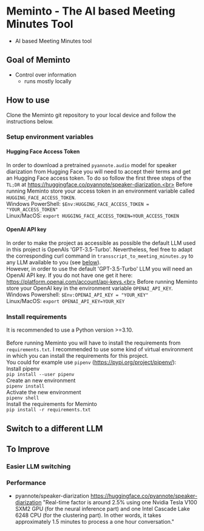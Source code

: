 # Meminto - The AI based Meeting Minutes Tool

- AI based Meeting Minutes tool

## Goal of Meminto

- Control over information
  - runs mostly locally

## How to use

Clone the Meminto git repository to your local device and follow the instructions below.

### Setup environment variables

#### Hugging Face Access Token

In order to download a pretrained `pyannote.audio` model for speaker diarization from Hugging Face you will need to accept their terms and get an Hugging Face access token. To do so follow the first three steps of the `TL;DR` at https://huggingface.co/pyannote/speaker-diarization.<br>
Before running Meminto store your access token in an environment variable called `HUGGING_FACE_ACCESS_TOKEN`.<br>
Windows PowerShell: `$Env:HUGGING_FACE_ACCESS_TOKEN = "YOUR_ACCESS_TOKEN"`<br>
Linux/MacOS: `export HUGGING_FACE_ACCESS_TOKEN=YOUR_ACCESS_TOKEN`

#### OpenAI API key

In order to make the project as accessible as possible the default LLM used in this project is OpenAIs 'GPT-3.5-Turbo'. Nevertheless, feel free to adapt the corresponding curl command in `transscript_to_meeting_minutes.py` to any LLM available to you (see [below](#switch-to-a-different-llm)).<br>
However, in order to use the default 'GPT-3.5-Turbo' LLM you will need an OpenAI API key. If you do not have one get it here: https://platform.openai.com/account/api-keys.<br>
Before running Meminto store your OpenAI key in the environment variable `OPENAI_API_KEY`.<br>
Windows Powershell: `$Env:OPENAI_API_KEY = "YOUR_KEY"`<br>
Linux/MacOS: `export OPENAI_API_KEY=YOUR_KEY`

### Install requirements

It is recommended to use a Python version >=3.10.<br>
<br>
Before running Meminto you will have to install the requirements from `requirements.txt`. I recommended to use some kind of virtual environment in which you can install the requirements for this project.<br>
You could for example use `pipenv` (https://pypi.org/project/pipenv/):<br>
Install pipenv<br>
`pip install --user pipenv`<br>
Create an new environment<br>
`pipenv install`<br>
Activate the new environment<br>
`pipenv shell`<br>
Install the requirements for Meminto<br>
`pip install -r requirements.txt`

## Switch to a different LLM

## To Improve

### Easier LLM switching

### Performance

- pyannote/speaker-diarization
  https://huggingface.co/pyannote/speaker-diarization
  "Real-time factor is around 2.5% using one Nvidia Tesla V100 SXM2 GPU (for the neural inference part) and one Intel Cascade Lake 6248 CPU (for the clustering part).
  In other words, it takes approximately 1.5 minutes to process a one hour conversation."
